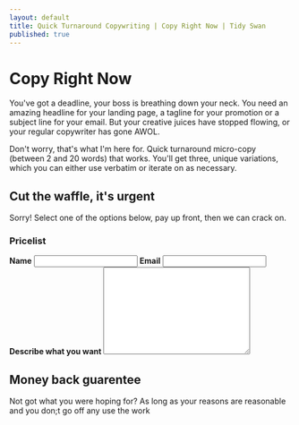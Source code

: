 ```yaml
---
layout: default
title: Quick Turnaround Copywriting | Copy Right Now | Tidy Swan
published: true
---
```


# Copy Right Now

You've got a deadline, your boss is breathing down your neck. You need an amazing headline for your landing page, a tagline for your promotion or a subject line for your email. But your creative juices have stopped flowing, or your regular copywriter has gone AWOL.

Don't worry, that's what I'm here for. Quick turnaround micro-copy (between 2 and 20 words) that works. You'll get three, unique variations, which you can either use verbatim or iterate on as necessary.

## Cut the waffle, it's urgent

Sorry! Select one of the options below, pay up front, then we can crack on.

### Pricelist

<form action="http://formspree.io/hello@tidyswan.com" method="POST">
  <label for="name"><b>Name</b></label>
    <input type="text" id="name" name="name" class="full-width">
  <label for="email"><b>Email</b></label>
    <input type="email" id="email" name="_replyto" class="full-width">
  <label for="message"><b>Describe what you want</b></label>
    <textarea name="message" id="message" cols="30" rows="10" class="full-width"></textarea>
  <script
    src="https://checkout.stripe.com/checkout.js" class="stripe-button"
    data-key="pk_live_TtBgzA3IQJoLn5aKkeS37Moq"
    data-amount="99"
    data-name="Tidy Swan"
    data-description="Copy Right Now"
    data-image="https://stripe.com/img/documentation/checkout/marketplace.png"
    data-locale="auto"
    data-currency="gbp">
  </script>
</form>

## Money back guarentee

Not got what you were hoping for? As long as your reasons are reasonable and you don;t go off any use the work
